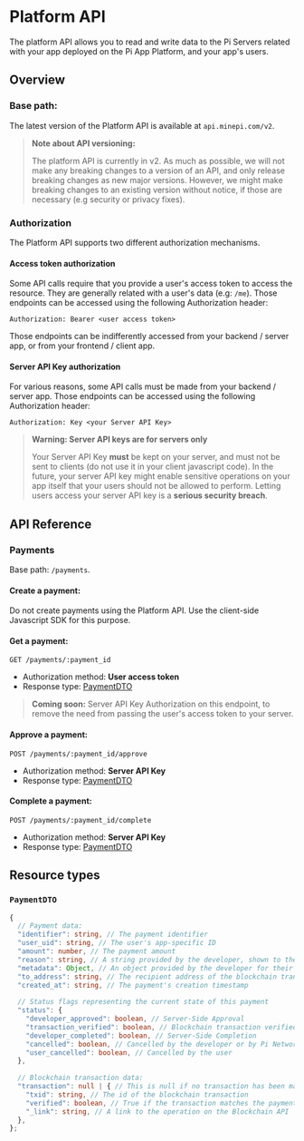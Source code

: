 # Platform API

The platform API allows you to read and write data to the Pi Servers related with your app deployed on the
Pi App Platform, and your app's users.

## Overview

### Base path:

The latest version of the Platform API is available at `api.minepi.com/v2`.

> **Note about API versioning:**
>
> The platform API is currently in v2.
> As much as possible, we will not make any breaking changes to a version of an API, and only release breaking changes as
> new major versions. However, we might make breaking changes to an existing version without notice, if those are
> necessary (e.g security or privacy fixes).

### Authorization

The Platform API supports two different authorization mechanisms.

#### Access token authorization

Some API calls require that you provide a user's access token to access the resource. They are generally related with
a user's data (e.g: `/me`). Those endpoints can be accessed using the following Authorization header:

```
Authorization: Bearer <user access token>
```

Those endpoints can be indifferently accessed from your backend / server app, or from your frontend / client app.

#### Server API Key authorization

For various reasons, some API calls must be made from your backend / server app.
Those endpoints can be accessed using the following Authorization header:

```
Authorization: Key <your Server API Key>
```

> **Warning: Server API keys are for servers only**
>
> Your Server API Key **must** be kept on your server, and must not be sent to clients (do not use it in your
> client javascript code).
> In the future, your server API key might enable sensitive operations on your app itself that your users should
> not be allowed to perform. Letting users access your server API key is a **serious security breach**.


## API Reference

### Payments

Base path: `/payments`.

#### Create a payment:

Do not create payments using the Platform API. Use the client-side Javascript SDK for this purpose.

#### Get a payment:

```
GET /payments/:payment_id
```

* Authorization method: **User access token**
* Response type: [PaymentDTO](#PaymentDTO)

> **Coming soon:** Server API Key Authorization on this endpoint, to remove the need from passing the user's access token
> to your server.

#### Approve a payment:

```
POST /payments/:payment_id/approve
```

* Authorization method: **Server API Key**
* Response type: [PaymentDTO](#PaymentDTO)

#### Complete a payment:

```
POST /payments/:payment_id/complete
```

* Authorization method: **Server API Key**
* Response type: [PaymentDTO](#PaymentDTO)

## Resource types

### `PaymentDTO`

```typescript
{
  // Payment data:
  "identifier": string, // The payment identifier
  "user_uid": string, // The user's app-specific ID
  "amount": number, // The payment amount
  "reason": string, // A string provided by the developer, shown to the user
  "metadata": Object, // An object provided by the developer for their own usage
  "to_address": string, // The recipient address of the blockchain transaction
  "created_at": string, // The payment's creation timestamp
  
  // Status flags representing the current state of this payment
  "status": {
    "developer_approved": boolean, // Server-Side Approval
    "transaction_verified": boolean, // Blockchain transaction verified
    "developer_completed": boolean, // Server-Side Completion
    "cancelled": boolean, // Cancelled by the developer or by Pi Network
    "user_cancelled": boolean, // Cancelled by the user
  },
  
  // Blockchain transaction data:
  "transaction": null | { // This is null if no transaction has been made yet
    "txid": string, // The id of the blockchain transaction
    "verified": boolean, // True if the transaction matches the payment, false otherwise
    "_link": string, // A link to the operation on the Blockchain API
  },
};
```
